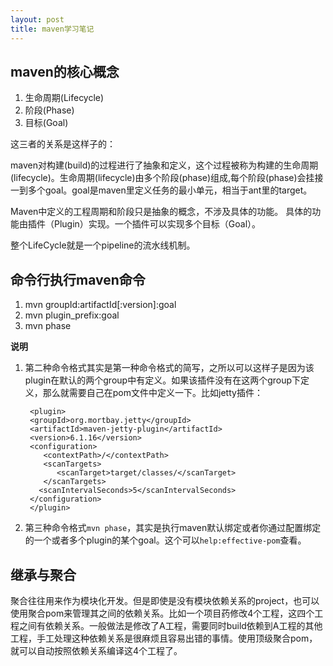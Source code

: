 ```yaml
---
layout: post
title: maven学习笔记
---
```


## maven的核心概念

1. 生命周期(Lifecycle)
2. 阶段(Phase)
3. 目标(Goal)


这三者的关系是这样子的：

maven对构建(build)的过程进行了抽象和定义，这个过程被称为构建的生命周期(lifecycle)。生命周期(lifecycle)由多个阶段(phase)组成,每个阶段(phase)会挂接一到多个goal。goal是maven里定义任务的最小单元，相当于ant里的target。

Maven中定义的工程周期和阶段只是抽象的概念，不涉及具体的功能。 具体的功能由插件（Plugin）实现。一个插件可以实现多个目标（Goal）。

整个LifeCycle就是一个pipeline的流水线机制。


## 命令行执行maven命令

1. mvn groupId:artifactId[:version]:goal
2. mvn plugin_prefix:goal
3. mvn phase 

**说明** 

1. 第二种命令格式其实是第一种命令格式的简写，之所以可以这样子是因为该plugin在默认的两个group中有定义。如果该插件没有在这两个group下定义，那么就需要自己在pom文件中定义一下。比如jetty插件：

        <plugin>
        <groupId>org.mortbay.jetty</groupId>
        <artifactId>maven-jetty-plugin</artifactId>
        <version>6.1.16</version>
        <configuration>
           <contextPath>/</contextPath>
           <scanTargets>
              <scanTarget>target/classes/</scanTarget>
           </scanTargets>
          <scanIntervalSeconds>5</scanIntervalSeconds>
        </configuration>
        </plugin>

2. 第三种命令格式`mvn phase`，其实是执行maven默认绑定或者你通过<plugins>配置绑定的一个或者多个plugin的某个goal。这个可以`help:effective-pom`查看。


## 继承与聚合

聚合往往用来作为模块化开发。但是即使是没有模块依赖关系的project，也可以使用聚合pom来管理其之间的依赖关系。比如一个项目药修改4个工程，这四个工程之间有依赖关系。一般做法是修改了A工程，需要同时build依赖到A工程的其他工程，手工处理这种依赖关系是很麻烦且容易出错的事情。使用顶级聚合pom，就可以自动按照依赖关系编译这4个工程了。

